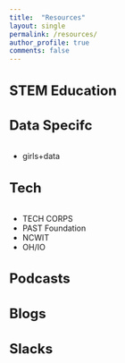 ```yaml
---
title:  "Resources"
layout: single
permalink: /resources/
author_profile: true
comments: false
---
```


<h3 style="font-size:24px;">
   STEM Education
</h3>

<h4 style="font-size:24px;">
   Data Specifc
</h4>
<p style="font-size:16px;">
<ul>
  <li>girls+data</li>
</ul>
</p>

<h4 style="font-size:24px;">
   Tech
</h4>
<p style="font-size:16px;">
<ul>
  <li>TECH CORPS</li>
   <li>PAST Foundation</li>
   <li>NCWIT</li>
   <li>OH/IO</li>
</ul>
</p>

<h3 style="font-size:24px;">
  Podcasts
</h3>

<h3 style="font-size:24px;">
  Blogs
</h3>

<h3 style="font-size:24px;">
  Slacks
</h3>
